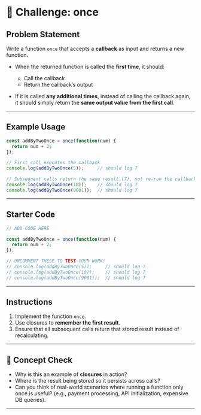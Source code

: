 

# 🔁 Challenge: once

## Problem Statement

Write a function `once` that accepts a **callback** as input and returns a new function.

* When the returned function is called the **first time**, it should:

  * Call the callback
  * Return the callback’s output
* If it is called **any additional times**, instead of calling the callback again, it should simply return the **same output value from the first call**.

---

## Example Usage

```js
const addByTwoOnce = once(function(num) {
  return num + 2;
});

// First call executes the callback
console.log(addByTwoOnce(5));     // should log 7

// Subsequent calls return the same result (7), not re-run the callback
console.log(addByTwoOnce(10));    // should log 7
console.log(addByTwoOnce(9001));  // should log 7
```

---

## Starter Code

```js
// ADD CODE HERE

const addByTwoOnce = once(function(num) {
  return num + 2;
});

// UNCOMMENT THESE TO TEST YOUR WORK!
// console.log(addByTwoOnce(5));     // should log 7
// console.log(addByTwoOnce(10));    // should log 7
// console.log(addByTwoOnce(9001));  // should log 7
```

---

## Instructions

1. Implement the function `once`.
2. Use closures to **remember the first result**.
3. Ensure that all subsequent calls return that stored result instead of recalculating.

---

## 🔑 Concept Check

* Why is this an example of **closures** in action?
* Where is the result being stored so it persists across calls?
* Can you think of real-world scenarios where running a function only once is useful? (e.g., payment processing, API initialization, expensive DB queries).

---

